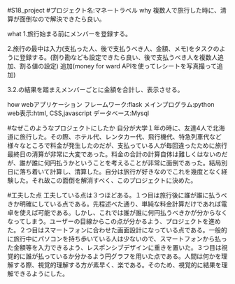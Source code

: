 #S18_project
#プロジェクト名:マネートラベル 
why
複数人で旅行した時に、清算が面倒なので解決できたら良い。

what
1.旅行始まる前にメンバーを登録する。

2.旅行の最中は入力(支払った人、後で支払うべき人、金額、メモ)をタスクのように登録する。(割り勘なども設定できたら良い、後で支払うべき人を複数人追加、割る値の設定)
追加(money for ward APIを使ってレシートを写真撮って追加)

3.2.の結果を踏まえメンバーごとに金額を合計し、表示させる。

how
webアプリケーション
フレームワーク:flask
メインプログラム:python
web表示:html, CSS,javascript
データベース:Mysql

#なぜこのようなプロジェクトにしたか
自分が大学１年の時に、友達4人で北海道に旅行した。その際、ホテル代、レンタカー代、飛行機代、特急列車代など様々なところで料金が発生したのだが、支払っている人が毎回違ったために旅行最終日の清算が非常に大変であった。料金の合計の計算自体は難しくはないのだが、誰が誰に何円払うかということを考えることが非常に面倒であった。結局別日に落ち着いて計算し、清算した。自分は旅行が好きなのでこれを幾度となく経験した。それ故この面倒を解消すべく、このプロジェクトに決めた。

#工夫した点
工夫している点は３つほどある。１つ目は旅行後に誰が誰に払うべきか明確にしている点である。先程述べた通り、単純な料金計算だけであれば電卓を使えば可能である。しかし、これでは誰が誰に何円払うべきかが分からなくなってしまう。ユーザーの目線からこの点が分かるよう、プロジェクトを進めた。２つ目はスマートフォンに合わせた画面設計になっている点である。一般的に旅行中にパソコンを持ち歩いている人は少ないので、スマートフォンから払った金額等を入力できるよう、レスポンシブデザインに重きを置いた。３つ目は視覚的に誰が払っているか分かるよう円グラフを用いた点である。人間は何かを理解する際、視覚的理解する方が素早く、楽である。そのため、視覚的に結果を理解できるようにした。